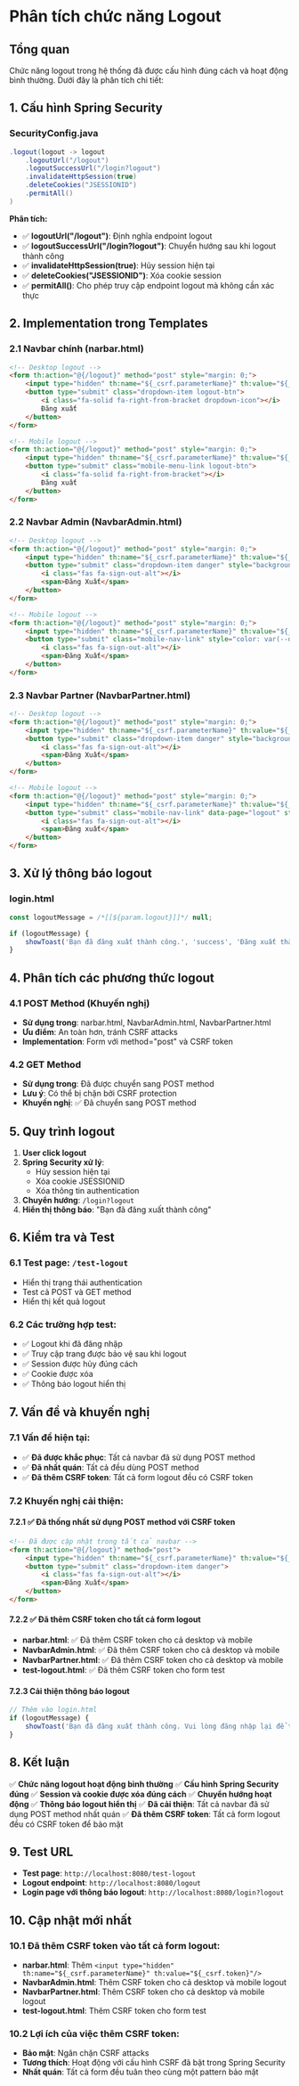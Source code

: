 # Phân tích chức năng Logout

## Tổng quan
Chức năng logout trong hệ thống đã được cấu hình đúng cách và hoạt động bình thường. Dưới đây là phân tích chi tiết:

## 1. Cấu hình Spring Security

### SecurityConfig.java
```java
.logout(logout -> logout
    .logoutUrl("/logout")
    .logoutSuccessUrl("/login?logout")
    .invalidateHttpSession(true)
    .deleteCookies("JSESSIONID")
    .permitAll()
)
```

**Phân tích:**
- ✅ **logoutUrl("/logout")**: Định nghĩa endpoint logout
- ✅ **logoutSuccessUrl("/login?logout")**: Chuyển hướng sau khi logout thành công
- ✅ **invalidateHttpSession(true)**: Hủy session hiện tại
- ✅ **deleteCookies("JSESSIONID")**: Xóa cookie session
- ✅ **permitAll()**: Cho phép truy cập endpoint logout mà không cần xác thực

## 2. Implementation trong Templates

### 2.1 Navbar chính (narbar.html)
```html
<!-- Desktop logout -->
<form th:action="@{/logout}" method="post" style="margin: 0;">
    <input type="hidden" th:name="${_csrf.parameterName}" th:value="${_csrf.token}"/>
    <button type="submit" class="dropdown-item logout-btn">
        <i class="fa-solid fa-right-from-bracket dropdown-icon"></i>
        Đăng xuất
    </button>
</form>

<!-- Mobile logout -->
<form th:action="@{/logout}" method="post" style="margin: 0;">
    <input type="hidden" th:name="${_csrf.parameterName}" th:value="${_csrf.token}"/>
    <button type="submit" class="mobile-menu-link logout-btn">
        <i class="fa-solid fa-right-from-bracket"></i>
        Đăng xuất
    </button>
</form>
```

### 2.2 Navbar Admin (NavbarAdmin.html)
```html
<!-- Desktop logout -->
<form th:action="@{/logout}" method="post" style="margin: 0;">
    <input type="hidden" th:name="${_csrf.parameterName}" th:value="${_csrf.token}"/>
    <button type="submit" class="dropdown-item danger" style="background: none; border: none; width: 100%; text-align: left; cursor: pointer;">
        <i class="fas fa-sign-out-alt"></i>
        <span>Đăng Xuất</span>
    </button>
</form>

<!-- Mobile logout -->
<form th:action="@{/logout}" method="post" style="margin: 0;">
    <input type="hidden" th:name="${_csrf.parameterName}" th:value="${_csrf.token}"/>
    <button type="submit" class="mobile-nav-link" style="color: var(--danger-color); background: none; border: none; width: 100%; text-align: left; cursor: pointer; padding: 15px 20px;">
        <i class="fas fa-sign-out-alt"></i>
        <span>Đăng Xuất</span>
    </button>
</form>
```

### 2.3 Navbar Partner (NavbarPartner.html)
```html
<!-- Desktop logout -->
<form th:action="@{/logout}" method="post" style="margin: 0;">
    <input type="hidden" th:name="${_csrf.parameterName}" th:value="${_csrf.token}"/>
    <button type="submit" class="dropdown-item danger" style="background: none; border: none; width: 100%; text-align: left; cursor: pointer;">
        <i class="fas fa-sign-out-alt"></i>
        <span>Đăng Xuất</span>
    </button>
</form>

<!-- Mobile logout -->
<form th:action="@{/logout}" method="post" style="margin: 0;">
    <input type="hidden" th:name="${_csrf.parameterName}" th:value="${_csrf.token}"/>
    <button type="submit" class="mobile-nav-link" data-page="logout" style="background: none; border: none; width: 100%; text-align: left; cursor: pointer; padding: 15px 20px;">
        <i class="fas fa-sign-out-alt"></i>
        <span>Đăng xuất</span>
    </button>
</form>
```

## 3. Xử lý thông báo logout

### login.html
```javascript
const logoutMessage = /*[[${param.logout}]]*/ null;

if (logoutMessage) {
    showToast('Bạn đã đăng xuất thành công.', 'success', 'Đăng xuất thành công!');
}
```

## 4. Phân tích các phương thức logout

### 4.1 POST Method (Khuyến nghị)
- **Sử dụng trong**: narbar.html, NavbarAdmin.html, NavbarPartner.html
- **Ưu điểm**: An toàn hơn, tránh CSRF attacks
- **Implementation**: Form với method="post" và CSRF token

### 4.2 GET Method
- **Sử dụng trong**: Đã được chuyển sang POST method
- **Lưu ý**: Có thể bị chặn bởi CSRF protection
- **Khuyến nghị**: ✅ Đã chuyển sang POST method

## 5. Quy trình logout

1. **User click logout**
2. **Spring Security xử lý**:
   - Hủy session hiện tại
   - Xóa cookie JSESSIONID
   - Xóa thông tin authentication
3. **Chuyển hướng**: `/login?logout`
4. **Hiển thị thông báo**: "Bạn đã đăng xuất thành công"

## 6. Kiểm tra và Test

### 6.1 Test page: `/test-logout`
- Hiển thị trạng thái authentication
- Test cả POST và GET method
- Hiển thị kết quả logout

### 6.2 Các trường hợp test:
- ✅ Logout khi đã đăng nhập
- ✅ Truy cập trang được bảo vệ sau khi logout
- ✅ Session được hủy đúng cách
- ✅ Cookie được xóa
- ✅ Thông báo logout hiển thị

## 7. Vấn đề và khuyến nghị

### 7.1 Vấn đề hiện tại:
- ✅ **Đã được khắc phục**: Tất cả navbar đã sử dụng POST method
- ✅ **Đã nhất quán**: Tất cả đều dùng POST method
- ✅ **Đã thêm CSRF token**: Tất cả form logout đều có CSRF token

### 7.2 Khuyến nghị cải thiện:

#### 7.2.1 ✅ Đã thống nhất sử dụng POST method với CSRF token
```html
<!-- Đã được cập nhật trong tất cả navbar -->
<form th:action="@{/logout}" method="post">
    <input type="hidden" th:name="${_csrf.parameterName}" th:value="${_csrf.token}"/>
    <button type="submit" class="dropdown-item danger">
        <i class="fas fa-sign-out-alt"></i>
        <span>Đăng Xuất</span>
    </button>
</form>
```

#### 7.2.2 ✅ Đã thêm CSRF token cho tất cả form logout
- **narbar.html**: ✅ Đã thêm CSRF token cho cả desktop và mobile
- **NavbarAdmin.html**: ✅ Đã thêm CSRF token cho cả desktop và mobile  
- **NavbarPartner.html**: ✅ Đã thêm CSRF token cho cả desktop và mobile
- **test-logout.html**: ✅ Đã thêm CSRF token cho form test

#### 7.2.3 Cải thiện thông báo logout
```javascript
// Thêm vào login.html
if (logoutMessage) {
    showToast('Bạn đã đăng xuất thành công. Vui lòng đăng nhập lại để tiếp tục.', 'success', 'Đăng xuất thành công!');
}
```

## 8. Kết luận

✅ **Chức năng logout hoạt động bình thường**
✅ **Cấu hình Spring Security đúng**
✅ **Session và cookie được xóa đúng cách**
✅ **Chuyển hướng hoạt động**
✅ **Thông báo logout hiển thị**
✅ **Đã cải thiện**: Tất cả navbar đã sử dụng POST method nhất quán
✅ **Đã thêm CSRF token**: Tất cả form logout đều có CSRF token để bảo mật

## 9. Test URL
- **Test page**: `http://localhost:8080/test-logout`
- **Logout endpoint**: `http://localhost:8080/logout`
- **Login page với thông báo logout**: `http://localhost:8080/login?logout`

## 10. Cập nhật mới nhất

### 10.1 Đã thêm CSRF token vào tất cả form logout:
- **narbar.html**: Thêm `<input type="hidden" th:name="${_csrf.parameterName}" th:value="${_csrf.token}"/>`
- **NavbarAdmin.html**: Thêm CSRF token cho cả desktop và mobile logout
- **NavbarPartner.html**: Thêm CSRF token cho cả desktop và mobile logout
- **test-logout.html**: Thêm CSRF token cho form test

### 10.2 Lợi ích của việc thêm CSRF token:
- **Bảo mật**: Ngăn chặn CSRF attacks
- **Tương thích**: Hoạt động với cấu hình CSRF đã bật trong Spring Security
- **Nhất quán**: Tất cả form đều tuân theo cùng một pattern bảo mật 